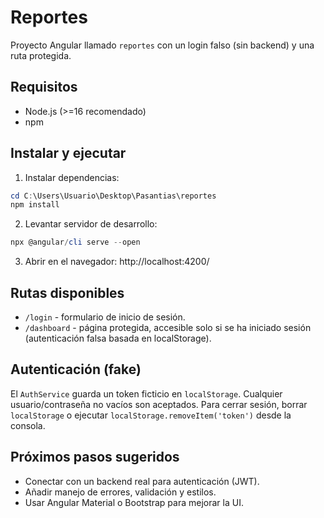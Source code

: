 # Reportes

Proyecto Angular llamado `reportes` con un login falso (sin backend) y una ruta protegida.

## Requisitos

- Node.js (>=16 recomendado)
- npm

## Instalar y ejecutar

1. Instalar dependencias:

```powershell
cd C:\Users\Usuario\Desktop\Pasantias\reportes
npm install
```

2. Levantar servidor de desarrollo:

```powershell
npx @angular/cli serve --open
```

3. Abrir en el navegador: http://localhost:4200/

## Rutas disponibles

- `/login` - formulario de inicio de sesión.
- `/dashboard` - página protegida, accesible solo si se ha iniciado sesión (autenticación falsa basada en localStorage).

## Autenticación (fake)

El `AuthService` guarda un token ficticio en `localStorage`. Cualquier usuario/contraseña no vacíos son aceptados. Para cerrar sesión, borrar `localStorage` o ejecutar `localStorage.removeItem('token')` desde la consola.

## Próximos pasos sugeridos

- Conectar con un backend real para autenticación (JWT).
- Añadir manejo de errores, validación y estilos.
- Usar Angular Material o Bootstrap para mejorar la UI.

